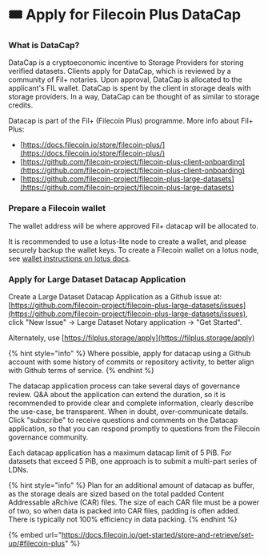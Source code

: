 # 🎟 Apply for Filecoin Plus DataCap

### What is DataCap?

DataCap is a cryptoeconomic incentive to Storage Providers for storing verified datasets. Clients apply for DataCap, which is reviewed by a community of Fil+ notaries. Upon approval, DataCap is allocated to the applicant's FIL wallet. DataCap is spent by the client in storage deals with storage providers. In a way, DataCap can be thought of as similar to storage credits.&#x20;

Datacap is part of the Fil+ (Filecoin Plus) programme. More info about Fil+ Plus:

* [https://docs.filecoin.io/store/filecoin-plus/](https://docs.filecoin.io/store/filecoin-plus/)
* [https://github.com/filecoin-project/filecoin-plus-client-onboarding](https://github.com/filecoin-project/filecoin-plus-client-onboarding)
* [https://github.com/filecoin-project/filecoin-plus-large-datasets](https://github.com/filecoin-project/filecoin-plus-large-datasets)

### Prepare a Filecoin wallet

The wallet address will be where approved Fil+ datacap will be allocated to.&#x20;

It is recommended to use a lotus-lite node to create a wallet, and please securely backup the wallet keys. To create a Filecoin wallet on a lotus node, see [wallet instructions on lotus docs](https://lotus.filecoin.io/tutorials/lotus/store-and-retrieve/set-up/#get-a-fil-address).

### Apply for **Large Dataset Datacap Application**&#x20;

Create a Large Dataset Datacap Application as a Github issue at:\
[https://github.com/filecoin-project/filecoin-plus-large-datasets/issues](https://github.com/filecoin-project/filecoin-plus-large-datasets/issues),  \
click "New Issue" -> Large Dataset Notary application -> "Get Started".

Alternately, use [https://filplus.storage/apply](https://filplus.storage/apply) &#x20;

{% hint style="info" %}
Where possible, apply for datacap using a Github account with some history of commits or repository activity, to better align with Github terms of service.
{% endhint %}

The datacap application process can take several days of governance review. Q\&A about the application can extend the duration, so it is recommended to provide clear and complete information, clearly describe the use-case, be transparent. When in doubt, over-communicate details. Click "subscribe" to receive questions and comments on the Datacap application, so that you can respond promptly to questions from the Filecoin governance community.

Each datacap application has a maximum datacap limit of 5 PiB. For datasets that exceed 5 PiB, one approach is to submit a multi-part series of LDNs.&#x20;

{% hint style="info" %}
Plan for an additional amount of datacap as buffer, as the storage deals are sized based on the total padded Content Addressable aRchive (CAR) files. The size of each CAR file must be a power of two, so when data is packed into CAR files, padding is often added. There is typically not 100% efficiency in data packing.
{% endhint %}





{% embed url="https://docs.filecoin.io/get-started/store-and-retrieve/set-up/#filecoin-plus" %}

